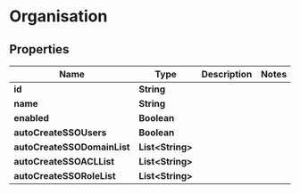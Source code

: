 

# Organisation


## Properties

| Name | Type | Description | Notes |
|------------ | ------------- | ------------- | -------------|
|**id** | **String** |  |  |
|**name** | **String** |  |  |
|**enabled** | **Boolean** |  |  |
|**autoCreateSSOUsers** | **Boolean** |  |  |
|**autoCreateSSODomainList** | **List&lt;String&gt;** |  |  |
|**autoCreateSSOACLList** | **List&lt;String&gt;** |  |  |
|**autoCreateSSORoleList** | **List&lt;String&gt;** |  |  |



